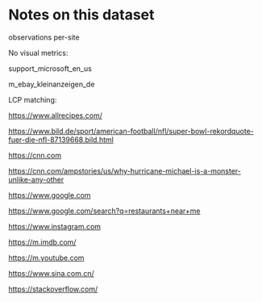 
# Notes on this dataset

observations per-site

No visual metrics:

support_microsoft_en_us

m_ebay_kleinanzeigen_de




LCP matching:

https://www.allrecipes.com/

https://www.bild.de/sport/american-football/nfl/super-bowl-rekordquote-fuer-die-nfl-87139668.bild.html

https://cnn.com

https://cnn.com/ampstories/us/why-hurricane-michael-is-a-monster-unlike-any-other

https://www.google.com

https://www.google.com/search?q=restaurants+near+me

https://www.instagram.com

https://m.imdb.com/

https://m.youtube.com

https://www.sina.com.cn/

https://stackoverflow.com/
